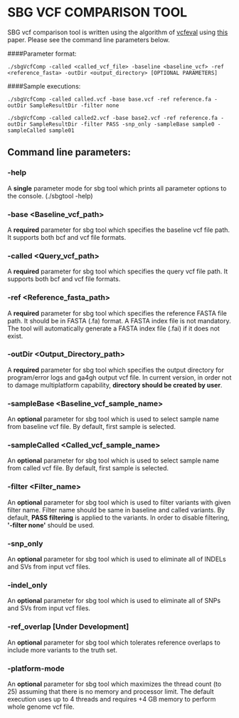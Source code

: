 # SBG VCF COMPARISON TOOL

SBG vcf comparison tool is written using the algorithm of [vcfeval](https://github.com/RealTimeGenomics/rtg-tools "vcfeval github page") using [this](http://biorxiv.org/content/early/2015/08/02/023754) paper. Please see the command line parameters below.

####Parameter format:
```
./sbgVcfComp -called <called_vcf_file> -baseline <baseline_vcf> -ref <reference_fasta> -outDir <output_directory> [OPTIONAL PARAMETERS]
```

####Sample executions:

```
./sbgVcfComp -called called.vcf -base base.vcf -ref reference.fa -outDir SampleResultDir -filter none
```
   
```
./sbgVcfComp -called called2.vcf -base base2.vcf -ref reference.fa -outDir SampleResultDir -filter PASS -snp_only -sampleBase sample0 -sampleCalled sample01
```


## Command line parameters:


### -help
A **single** parameter mode for sbg tool which prints all parameter options to the console. (./sbgtool -help)


### -base <Baseline_vcf_path>

A **required** parameter for sbg tool which specifies the baseline vcf file path. It supports both bcf and vcf file formats.


### -called <Query_vcf_path>

A **required** parameter for sbg tool which specifies the query vcf file path. It supports both bcf and vcf file formats.


### -ref <Reference_fasta_path>

A **required** parameter for sbg tool which specifies the reference FASTA file path. It should be in FASTA (.fa) format. A FASTA index file is not mandatory. The tool will automatically generate a FASTA index file (.fai) if it does not exist.


### -outDir <Output_Directory_path>

A **required** parameter for sbg tool which specifies the output directory for program/error logs and ga4gh output vcf file. In current version, in order not to damage multiplatform capability, **directory should be created by user**.


### -sampleBase <Baseline_vcf_sample_name>

An **optional** parameter for sbg tool which is used to select sample name from baseline vcf file. By default, first sample is selected.


### -sampleCalled <Called_vcf_sample_name>

An **optional** parameter for sbg tool which is used to select sample name from called vcf file. By default, first sample is selected.

### -filter <Filter_name>

An **optional** parameter for sbg tool which is used to filter variants with given filter name. Filter name should be same in baseline and called variants. By default, **PASS filtering** is applied to the variants. In order to disable filtering, **'-filter none'** should be used.


### -snp_only

An **optional** parameter for sbg tool which is used to eliminate all of INDELs and SVs from input vcf files.


### -indel_only

An **optional** parameter for sbg tool which is used to eliminate all of SNPs and SVs from input vcf files.


### -ref_overlap [Under Development]

An **optional** parameter for sbg tool which tolerates reference overlaps to include more variants to the truth set.

### -platform-mode

An **optional** parameter for sbg tool which maximizes the thread count (to 25) assuming that there is no memory and processor limit. The default execution uses up to 4 threads and requires +4 GB memory to perform whole genome vcf file.